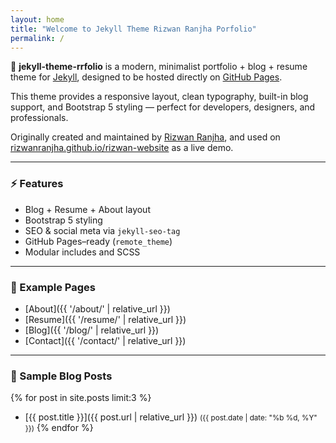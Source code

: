```yaml
---
layout: home
title: "Welcome to Jekyll Theme Rizwan Ranjha Porfolio"
permalink: /
---
```


🎨 **jekyll-theme-rrfolio** is a modern, minimalist portfolio + blog + resume theme for [Jekyll](https://jekyllrb.com/), designed to be hosted directly on [GitHub Pages](https://pages.github.com/).

This theme provides a responsive layout, clean typography, built-in blog support, and Bootstrap 5 styling — perfect for developers, designers, and professionals.

Originally created and maintained by [Rizwan Ranjha](https://github.com/rizwanranjha), and used on [rizwanranjha.github.io/rizwan-website](https://github.com/rizwanranjha/rizwan-website) as a live demo.

---

### ⚡ Features

- Blog + Resume + About layout
- Bootstrap 5 styling
- SEO & social meta via `jekyll-seo-tag`
- GitHub Pages–ready (`remote_theme`)
- Modular includes and SCSS

---

### 🔗 Example Pages

- [About]({{ '/about/' | relative_url }})
- [Resume]({{ '/resume/' | relative_url }})
- [Blog]({{ '/blog/' | relative_url }})
- [Contact]({{ '/contact/' | relative_url }})

---

### 📝 Sample Blog Posts

{% for post in site.posts limit:3 %}
- [{{ post.title }}]({{ post.url | relative_url }}) <small>({{ post.date | date: "%b %d, %Y" }})</small>
{% endfor %}
